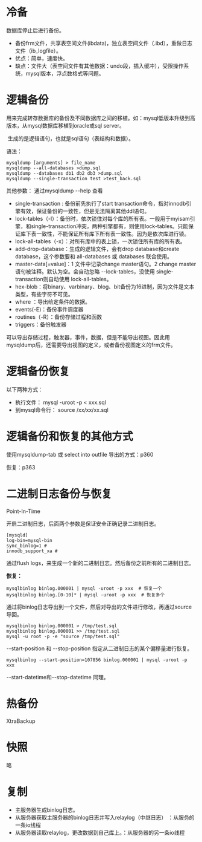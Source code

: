 # 冷备

数据库停止后进行备份。

- 备份frm文件，共享表空间文件(ibdata)，独立表空间文件（.ibd），重做日志文件（ib_logfile）。
- 优点：简单，速度快。
- 缺点：文件大（表空间文件有其他数据：undo段，插入缓冲），受限操作系统，mysql版本，浮点数格式等问题。

# 逻辑备份

​       用来完成转存数据库的备份及不同数据库之间的移植。如：mysql低版本升级到高版本，从mysql数据库移植到oracle或sql server。

​		生成的是逻辑语句，也就是sql语句（表结构和数据）。

语法：

```shell
mysqldump [arguments] > file_name
mysqldump --all-databases >dump.sql
mysqldump --databases db1 db2 db3 >dump.sql
mysqldump --single-transaction test >test_back.sql
```

其他参数： 通过mysqldump --help 查看

- single-transaction : 备份前先执行了start transaction命令，指对innodb引擎有效，保证备份的一致性，但是无法隔离其他ddl语句。
- lock-tables（-l）：备份时，依次锁住对每个库的所有表。一般用于myisam引擎，和single-transaction冲突，两种引擎都有，则使用lock-tables。只能保证库下表一致性，不能保证所有库下所有表一致性。因为是依次库进行锁。
- lock-all-tables（-x）：对所有库中的表上锁，一次锁住所有库的所有表。
- add-drop-database：生成的逻辑文件，会有drop database和create database，这个参数要和 all-databases 或 databases 联合使用。
- master-data[=value]：1 文件中记录change master语句。2 change master语句被注释。默认为空。会自动忽略 --lock-tables，没使用 single-transaction则自动使用 lock-all-tables。
- hex-blob：将binary、varbinary、blog、bit备份为16进制，因为文件是文本类型，有些字符不可见。
- where ：导出给定条件的数据。
- events(-E)：备份事件调度器
- routines（-R）：备份存储过程和函数
- triggers：备份触发器

可以导出存储过程，触发器，事件，数据，但是不能导出视图。因此用mysqldump后，还需要导出视图的定义，或者备份视图定义的frm文件。

# 逻辑备份恢复

以下两种方式：

- 执行文件： mysql -uroot -p < xxx.sql
- 到mysql命令行： source /xx/xx/xx.sql 

# 逻辑备份和恢复的其他方式

使用mysqldump-tab 或 select into outfile 导出的方式：p360

恢复：p363

# 二进制日志备份与恢复

Point-In-Time  

开启二进制日志，后面两个参数是保证安全正确记录二进制日志。

```mysql
[mysqld]
log-bin=mysql-bin
sync_binlog=1 #
innodb_support_xa #
```

通过flush logs，来生成一个新的二进制日志。然后备份之前所有的二进制日志。

**恢复：**

```shell
mysqlbinlog binlog.000001 | mysql -uroot -p xxx  # 恢复一个
mysqlbinlog binlog.[0-10]* | mysql -uroot -p xxx  # 恢复多个
```

通过将binlog日志导出到一个文件，然后对导出的文件进行修改，再通过source导回。

```shell
mysqlbinlog binlog.000001 > /tmp/test.sql
mysqlbinlog binlog.000001 >> /tmp/test.sql
mysql -u root -p -e "source /tmp/test.sql"
```

--start-position 和 --stop-position 指定从二进制日志的某个偏移量进行恢复。

```shell
mysqlbinlog --start-position=107856 binlog.000001 | mysql -uroot -p xxx
```

--start-datetime和--stop-datetime 同理。

# 热备份

XtraBackup

# 快照

略

# 复制

- 主服务器生成binlog日志。
- 从服务器获取主服务器的binlog日志并写入relaylog（中继日志） ：从服务的一条io线程
- 从服务器读取relaylog，更改数据到自己库上。：从服务器的另一条io线程

